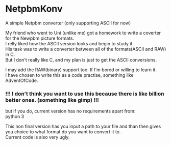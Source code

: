 # NetpbmKonv
A simple Netpbm converter (only supporting ASCII for now)

My friend who went to Uni (unlike me) got a homework to write a coverter for the Newpbm picture formats.<br>
I relly liked how the ASCII version looks and begin to study it.<br>
His task was to write a converter between all of the formats(ASCII and RAW) in C.<br>
But I don't really like C, and my plan is just to get the ASCII conversions.<br>

I may add the RAW(binary) support too. If I'm bored or willing to learn it.<br>
I have chosen to write this as a code practise, something like AdventOfCode.<br>

### !!! I don't think you want to use this because there is like billion better ones. (something like gimp) !!!
but if you do, current version has no requirements apart from:<br>
python 3<br>

This non final version has you input a path to your file and than then gives you choice to what format do you want to convert it to.<br>
Current code is also very ugly.
